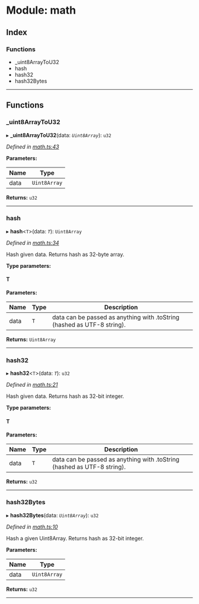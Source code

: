 # Module: math

## Index

### Functions

* _uint8ArrayToU32
* hash
* hash32
* hash32Bytes

---

## Functions


###  _uint8ArrayToU32

▸ **_uint8ArrayToU32**(data: *`Uint8Array`*): `u32`

*Defined in [math.ts:43](https://github.com/nearprotocol/near-runtime-ts/blob/8dedca2/assembly/math.ts#L43)*

**Parameters:**

| Name | Type |
| ------ | ------ |
| data | `Uint8Array` |

**Returns:** `u32`

___

###  hash

▸ **hash**<`T`>(data: *`T`*): `Uint8Array`

*Defined in [math.ts:34](https://github.com/nearprotocol/near-runtime-ts/blob/8dedca2/assembly/math.ts#L34)*

Hash given data. Returns hash as 32-byte array.

**Type parameters:**

#### T 
**Parameters:**

| Name | Type | Description |
| ------ | ------ | ------ |
| data | `T` |  data can be passed as anything with .toString (hashed as UTF-8 string). |

**Returns:** `Uint8Array`

___

###  hash32

▸ **hash32**<`T`>(data: *`T`*): `u32`

*Defined in [math.ts:21](https://github.com/nearprotocol/near-runtime-ts/blob/8dedca2/assembly/math.ts#L21)*

Hash given data. Returns hash as 32-bit integer.

**Type parameters:**

#### T 
**Parameters:**

| Name | Type | Description |
| ------ | ------ | ------ |
| data | `T` |  data can be passed as anything with .toString (hashed as UTF-8 string). |

**Returns:** `u32`

___

###  hash32Bytes

▸ **hash32Bytes**(data: *`Uint8Array`*): `u32`

*Defined in [math.ts:10](https://github.com/nearprotocol/near-runtime-ts/blob/8dedca2/assembly/math.ts#L10)*

Hash a given Uint8Array. Returns hash as 32-bit integer.

**Parameters:**

| Name | Type |
| ------ | ------ |
| data | `Uint8Array` |

**Returns:** `u32`

___

